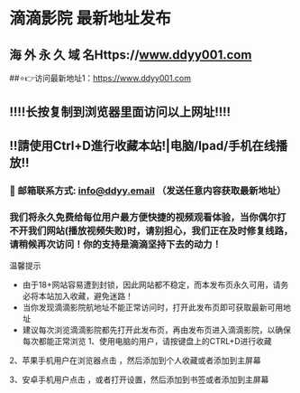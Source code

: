 # 滴滴影院 最新地址发布 

## 海 外 永 久 域 名Https://www.ddyy001.com

##⭐️👉访问最新地址1：https://www.ddyy001.com

## ‼️‼️长按复制到浏览器里面访问以上网址‼️‼️ 
## ‼️請使用Ctrl+D進行收藏本站!|电脑/Ipad/手机在线播放‼️  
### 📧 邮箱联系方式: info@ddyy.email （发送任意内容获取最新地址）

### 我们将永久免费给每位用户最方便快捷的视频观看体验，当你偶尔打不开我们网站(播放视频失败)时，请别担心，我们正在及时修复线路，请稍候再次访问！你的支持是滴滴坚持下去的动力！

温馨提示
* 由于18+网站容易遭到封锁，因此网站都不稳定，而本发布页永久可用，请务必将本站加入收藏，避免迷路！
* 当你发现滴滴影院航地址不能正常访问时，打开此发布页即可获取最新可用地址
* 建议每次浏览滴滴影院都先打开此发布页，再由发布页进入滴滴影院，以确保每次都能正常浏览
1、使用电脑的用户，请按键盘上的CTRL+D进行收藏

2、苹果手机用户在浏览器点击 ，然后添加到个人收藏或者添加到主屏幕

3、安卓手机用户点击 ，或者打开设置，然后添加到书签或者添加到主屏幕
